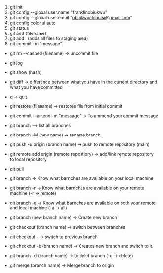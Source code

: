 1. git init
2. git config --global user.name "franklinobiukwu"
3. git config --global user.email "obiukwuchibuisi@gmail.com"
4. git config color.ui auto
2. git status
3. git add {filename}
4. git add . (adds all files to staging area)
5. git commit -m "message"
- git rm --cashed (filename) -> uncommit file
- git log
- git show (hash)
- git diff -> difference between what you have in the current directory and what you have committed
- q -> quit
- git restore (filename) -> restores file from initial commit
- git commit --amend -m "message" -> To ammend your commit message
- git branch --> list all branches
- git branch -M (new name) -> rename branch
- git push -u origin (branch name) -> push to remote repository (main)
- git remote add origin (remote repostiory) -> add/link remote repository to local repository
- git pull
- git branch -> Know what barnches are available on your local machine
- git branch -r -> Know what barnches are available on your remote machine (-r -> remote) 
- git branch -a -> Know what barnches are available on both your remote and local machine (-a -> all)

- git branch (new branch name) -> Create new branch
- git checkout (branch name) -> switch between branches
- git checkout - -> switch to previous branch
- git checkout -b (branch name) -> Creates new branch and switch to it.
- git branch -d (branch name) -> to delet branch (-d -> delete)
- git merge (branch name) -> Merge branch to origin
